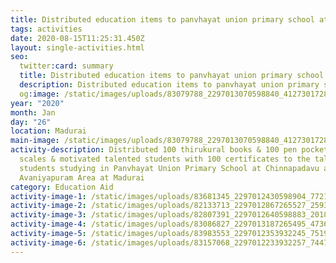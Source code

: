 ```yaml
---
title: Distributed education items to panvhayat union primary school at Chinnapadavu
tags: activities
date: 2020-08-15T11:25:31.450Z
layout: single-activities.html
seo:
  twitter:card: summary
  title: Distributed education items to panvhayat union primary school at Chinnapadavu
  description: Distributed education items to panvhayat union primary school at Chinnapadavu
  og:image: /static/images/uploads/83079788_2297013070598840_4127301728498352128_o_2297013067265507.jpg
year: "2020"
month: Jan
day: "26"
location: Madurai
main-image: /static/images/uploads/83079788_2297013070598840_4127301728498352128_o_2297013067265507.jpg
activity-description: Distributed 100 thirukural books & 100 pen pockets & 100
  scales & motivated talented students with 100 certificates to the talented
  students studying in Panvhayat Union Primary School at Chinnapadavu around
  Avaniyapuram Area at Madurai
category: Education Aid
activity-image-1: /static/images/uploads/83681345_2297012430598904_772154348665831424_o_2297012423932238.jpg
activity-image-2: /static/images/uploads/82133713_2297012867265527_2593858624115703808_o_2297012860598861.jpg
activity-image-3: /static/images/uploads/82807391_2297012640598883_2018032195532226560_o_2297012637265550.jpg
activity-image-4: /static/images/uploads/83086827_2297013187265495_4736337492754563072_o_2297013183932162.jpg
activity-image-5: /static/images/uploads/83983553_2297012353932245_7519941836362743808_o_2297012350598912.jpg
activity-image-6: /static/images/uploads/83157068_2297012233932257_7447961968347971584_o_2297012230598924.jpg
---
```

